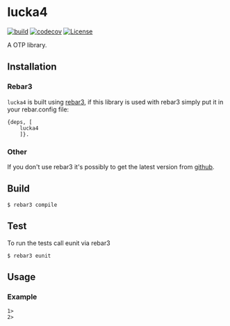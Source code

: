 # lucka4

[![build](https://github.com/thetelefon/lucka4/actions/workflows/build.yml/badge.svg)](https://github.com/thetelefon/lucka4/actions/workflows/build.yml)
[![codecov](https://codecov.io/gh/thetelefon/lucka4/branch/master/graph/badge.svg?token=GWYPMBYL96)](https://codecov.io/gh/thetelefon/lucka4)
[![License](https://img.shields.io/badge/License-Apache_2.0-blue.svg?logo=apache&logoColor=red)](https://www.apache.org/licenses/LICENSE-2.0)



A OTP library.

## Installation

### Rebar3

`lucka4` is built using [rebar3](https://rebar3.readme.io/docs/getting-started),
if this library is used with rebar3 simply put it in your rebar.config file:

```
{deps, [
    lucka4
    ]}.
```

### Other

If you don't use rebar3 it's possibly to get the latest version from [github](https://github.com/thetelefon/lucka4/releases).


## Build

    $ rebar3 compile


## Test

To run the tests call eunit via rebar3

    $ rebar3 eunit


## Usage


### Example

```
1> 
2> 
```
